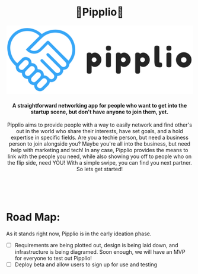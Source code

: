 <h1 align="center">🤝Pipplio🤝</h1>

<p align="center"><img src="./src/mdAssets/images/pipplioPrevCrop.png"/></p>

<h4 align="center">A straightforward networking app for people who want to get into the startup scene, but don't have anyone to join them, yet.</h4>

<p align="center">Pipplio aims to provide people with a way to easily network and find other's out in the world who share their interests, have set goals, and a hold expertise in specific fields. Are you a techie person, but need a business person to join alongside you? Maybe you're all into the business, but need help with marketing and tech! In any case, Pipplio provides the means to link with the people you need, while also showing you off to people who on the flip side, need YOU! With a simple swipe, you can find you next partner. So lets get started!</p>

<br><br><br>

<h1>Road Map: </h1>
<p>As it stands right now, Pipplio is in the early ideation phase.</p>

- [ ]  Requirements are being plotted out, design is being laid down, and infrastructure is being diagramed. Soon enough, we will have an MVP for everyone to test out Pipplio!
- [ ] Deploy beta and allow users to sign up for use and testing
